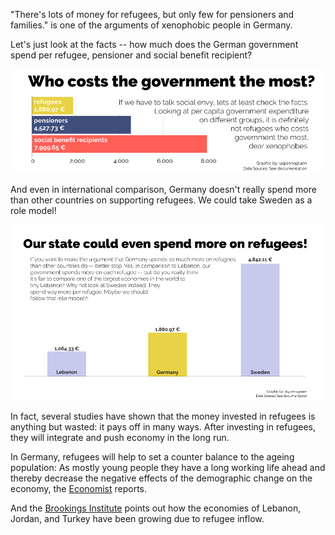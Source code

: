 
"There's lots of money for refugees, but only few for pensioners and families." is one of the arguments of xenophobic people in Germany.

Let's just look at the facts -- how much does the German government spend per refugee, pensioner and social benefit recipient?

![per_capita](benefits-gov-pcspendings-04.png)

And even in international comparison, Germany doesn't really spend more than other countries on supporting refugees. We could take Sweden as a role model!

![country_comparison](benefits-gov-pcspendings-comparison-03.png)

In fact, several studies have shown that the money invested in refugees is anything but wasted: it pays off in many ways. After investing in refugees, they will integrate and push economy in the long run.

In Germany, refugees will help to set a counter balance to the ageing population: As mostly young people they have a long working life ahead and thereby decrease the negative effects of the demographic change on the economy, the [Economist](http://www.economist.com/news/finance-and-economics/21688938-europes-new-arrivals-will-probably-dent-public-finances-not-wages-good-or) reports.

And the [Brookings Institute](https://www.brookings.edu/2015/09/16/much-ado-about-nothing-the-economic-impact-of-refugee-invasions/) points out how the economies of Lebanon, Jordan, and Turkey have been growing due to refugee inflow.
